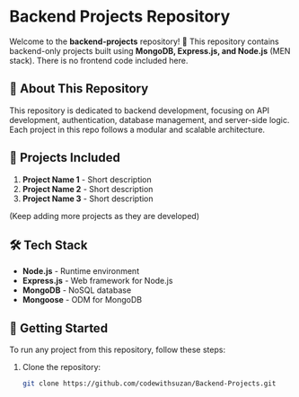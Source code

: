 
# Backend Projects Repository

Welcome to the **backend-projects** repository! 🚀
This repository contains backend-only projects built using **MongoDB, Express.js, and Node.js** (MEN stack). There is no frontend code included here.

## 📌 About This Repository
This repository is dedicated to backend development, focusing on API development, authentication, database management, and server-side logic. Each project in this repo follows a modular and scalable architecture.

## 📂 Projects Included
1. **Project Name 1** - Short description
2. **Project Name 2** - Short description
3. **Project Name 3** - Short description

(Keep adding more projects as they are developed)

## 🛠️ Tech Stack
- **Node.js** - Runtime environment
- **Express.js** - Web framework for Node.js
- **MongoDB** - NoSQL database
- **Mongoose** - ODM for MongoDB

## 🚀 Getting Started
To run any project from this repository, follow these steps:

1. Clone the repository:
   ```sh
   git clone https://github.com/codewithsuzan/Backend-Projects.git
